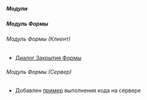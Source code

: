 

##### Модули

##### Модуль Формы

###### Модуль Формы (Клиент)
- [Диалог Закрытия Формы](https://github.com/alex-dev-2020/Interview_Tasks/blob/main/Modules/Form_Module.bsl)

###### Модуль Формы (Сервер)
- Добавлен [пример](https://github.com/alex-dev-2020/Interview_Tasks/commit/8f2329a8a182d438f5309107fc04d3bc0274ce73) выполнения кода на сервере